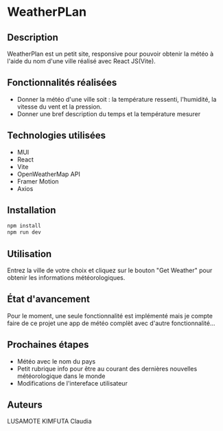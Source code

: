 # WeatherPLan

## Description

WeatherPlan est un petit site, responsive pour pouvoir obtenir la météo à l'aide du nom d'une ville réalisé avec React JS(Vite).

## Fonctionnalités réalisées

- Donner la météo d'une ville soit : la température ressenti, l'humidité, la vitesse du vent et la pression.
- Donner une bref description du temps et la température mesurer

## Technologies utilisées

-   MUI
-   React
-   Vite
-   OpenWeatherMap API
-   Framer Motion
-   Axios

## Installation

```bash
npm install
npm run dev
```

## Utilisation

Entrez la ville de votre choix et cliquez sur le bouton "Get Weather" pour obtenir les informations météorologiques.

## État d'avancement

Pour le moment, une seule fonctionnalité est implémenté mais je compte faire de ce projet une app de météo complèt avec d'autre fonctionnalité...

## Prochaines étapes

-   Météo avec le nom du pays
-   Petit rubrique info pour être au courant des dernières nouvelles météorologique dans le monde
-   Modifications de l'intereface utilisateur

## Auteurs

LUSAMOTE KIMFUTA Claudia
